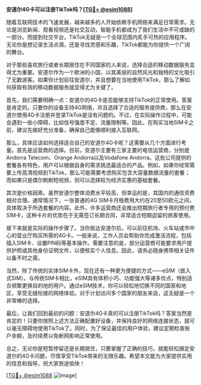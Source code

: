 **安道尔4G卡可以注册TikTok吗？[[TG💪+ @esim1088](https://t.me/s/esim1088)]**

随着互联网技术的飞速发展，越来越多的人开始依赖手机网络来满足日常需求。无论是浏览新闻、观看视频还是社交互动，智能手机都成为了我们生活中不可或缺的一部分。而提到社交平台，TikTok无疑是一个全球范围内炙手可热的应用程序。无论你是想记录生活点滴，还是寻找灵感和乐趣，TikTok都能为你提供一个广阔的舞台。

对于那些喜欢旅行或者长期居住在不同国家的人来说，选择合适的移动数据服务显得尤为重要。安道尔作为一个欧洲的小国，以其美丽的自然风光和独特的文化吸引了无数游客。如果你计划前往安道尔，并且想要在当地使用TikTok，那么了解如何获取有效的移动数据服务就显得尤为关键了。

首先，我们需要明确一点：安道尔的4G卡是否能够支持TikTok的正常使用。答案是肯定的。只要你的设备支持4G网络，并且选择了合适的服务提供商，那么在安道尔使用4G卡注册并登录TikTok是没有问题的。不过，在实际操作过程中，可能会遇到一些小障碍，比如信号强度不足、流量限制等。因此，在购买当地SIM卡之前，建议先做好充分准备，确保自己能够顺利接入互联网。

那么，具体应该如何选择适合自己的安道尔4G卡呢？这需要从几个方面进行考量。首先是运营商的选择。目前，安道尔主要有三家主要的电信运营商，分别是Andorra Telecom、Orange Andorra以及Vodafone Andorra。这些公司提供的套餐各有特色，用户可以根据自身的需求挑选最适合的产品。例如，如果你经常需要上传高清视频到TikTok，那么可能需要考虑购买包含大容量数据流量的套餐；而如果只是偶尔刷刷短视频，则可以选择较为经济实惠的基础套餐。

其次是价格因素。虽然安道尔整体消费水平较高，但幸运的是，其国内的通信资费相对合理。通常情况下，一张普通的4G SIM卡月租费用大约在20至50欧元之间，具体取决于所选套餐的内容。此外，许多运营商还会推出短期旅行者专用的预付费SIM卡，这种卡片的优势在于无需签订长期合同，非常适合短期逗留的旅客使用。

接下来就是实际的操作步骤了。当你抵达安道尔后，可以前往机场、火车站或市中心的营业厅购买所需的4G卡。一般来说，工作人员会帮助你完成激活流程，包括插入SIM卡、设置PIN码等基本操作。需要注意的是，部分运营商可能要求用户提供护照或其他身份证明文件，以便核实个人信息。因此，请务必随身携带相关证件以备不时之需。

当然，除了传统的实体SIM卡外，现在还有一种更为便捷的方式——eSIM（嵌入式SIM）。与传统SIM卡相比，eSIM具有体积小巧、功能强大等诸多优点，特别适合频繁更换目的地的用户。通过eSIM技术，你可以轻松地切换不同的国家和地区，享受无缝衔接的网络体验。对于计划访问多个国家的朋友来说，这无疑是一个非常棒的选择。

最后，让我们回到最初的问题：安道尔4G卡真的可以注册TikTok吗？答案当然是肯定的！只要你按照上述方法正确配置好设备，并保持良好的网络连接状态，就可以毫无障碍地使用TikTok了。同时，为了保证最佳的用户体验，建议定期检查账户余额，及时续费以免断网影响正常使用。

总之，无论你是短暂停留还是长期居住，只要掌握了正确的技巧，就能轻松搞定安道尔的4G卡问题，尽情享受TikTok带来的无限乐趣。希望本文能为大家提供实用的信息和指导，祝大家旅途愉快！

[[TG💪+ @esim1088](https://t.me/s/esim1088) ![Image](https://i.postimg.cc/4NQfJmqS/Snipaste-2025-05-13-00-14-12.png)]